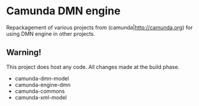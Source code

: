 # Camunda DMN engine

Repackagement of various projects from (camunda|http://camunda.org)
for using DMN engine in other projects.

## Warning!

This project does host any code. All changes made at the build phase.

 * camunda-dmn-model
 * camunda-engine-dmn
 * camunda-commons
 * camunda-xml-model
